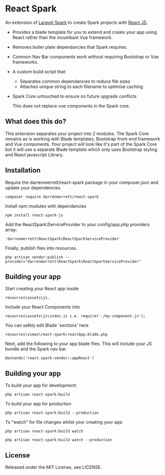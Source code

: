 # React Spark

An extension of [Laravel Spark](https://spark.laravel.com) to create Spark projects with [React JS](https://facebook.github.io/react/).

* Provides a blade template for you to extend and create your app using React rather than the incumbant Vue framework.
* Removes boiler plate dependancies that Spark requires.
* Common Nav Bar components work without requiring Bootstrap or Vue frameworks. 
* A custom build script that:
	* Separates common dependancies to reduce file sizes
	* Attaches unique string to each filename to optimise caching
* Spark Core untouched to ensure no future upgrade conflicts

	This does not replace vue components in the Spark core. 

## What does this do?

This extension separates your project into 2 modules. The Spark Core remains as is working with Blade templates, Bootstrap front-end framework and Vue components. Your project will look like it's part of the Spark Core but it will use a separate Blade template which only uses Bootstrap styling and React javascript Library.

## Installation

Require the darrenmerrett/react-spark package in your composer.json and update your dependencies.

	composer require darrenmerrett/react-spark

Install npm modules with dependancies

	npm install react-spark-js

Add the ReactSpark\ServiceProvider to your config/app.php providers array:

	'darrenmerrett\ReactSpark\ReactSparkServiceProvider'

Finally, publish files into resources.

	php artisan vendor:publish --provider="darrenmerrett\ReactSpark\ReactSparkServiceProvider"

## Building your app

Start creating your React app inside 

	resources\assets\js.

Include your React Components into 

	resources\assets\js\index.js i.e. require('./my-component.js');

You can safely edit Blade 'sections' here

	resources\views\react-spark\reactApp.blade.php

Next, add the following to your app blade files. This will include your JS bundle and the Spark nav bar.

	@extends('react-spark-vendor::appReact')

## Building your app

To build your app for development:

	php artisan react-spark:build

To build your app for production

	php artisan react-spark:build --production

To "watch" for file changes whilst your creating your app

	php artisan react-spark:build watch

	php artisan react-spark:build watch --production 

## License

Released under the MIT License, see LICENSE.